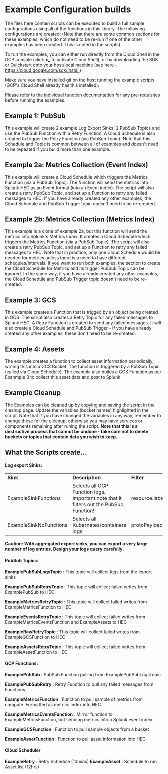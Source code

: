 # Example Configuration builds

The files here contain scripts can be executed to build a full sample configurations using all of the functions in this library. The following configurations are created:
(Note that there are some common sections for these examples, which do not need to be re-run if one of the other examples has been created. This is noted in the scripts)

To run the examples, you can either run directly from the Cloud Shell in the GCP console (click **>_** to activate Cloud Shell), or by downloading the SDK or Quickstart onto your host/local machine (see here - https://cloud.google.com/sdk/install)

Make sure you have installed git on the host running the example scripts (GCP's Cloud Shell already has this installed).

Please refer to the individual function documentation for any pre-requisites before running the examples.

## Example 1: PubSub 

This example will create 2 example Log Export Sinks, 2 PubSub Topics and use the PubSub Function with a Retry Function. A Cloud Schedule is also created to trigger the Retry Function (via PubSub Topic). Note that this Schedule and Topic is common between all of examples and doesn't need to be repeated if you build more than one example.

## Example 2a: Metrics Collection (Event Index)

This example will create a Cloud Schedule which triggers the Metrics Function (via a PubSub Topic). The function will send the metrics into Splunk HEC as an Event format (into an Event index). The script will also create a retry PubSub Topic, and set up a Function to retry any failed messages to HEC. 
If you have already created any other examples, the Cloud Schedule and PubSub Trigger topic doesn't need to be re-created.

## Example 2b: Metrics Collection (Metrics Index)

This example is a clone of example 2a, but this function will send the metrics into Splunk's Metrics Index. It creates a Cloud Schedule which triggers the Metrics Function (via a PubSub Topic). The script will also create a retry PubSub Topic, and set up a Function to retry any failed messages to HEC.
Note that in practice, only one Cloud Schedule would be needed for metrics unless there is a need to have different schedules/intervals. If you want to run both examples, the section to create the Cloud Schedule for Metrics and its trigger PubSub Topic can be ignored. In the same way, if you have already created any other examples, the Cloud Schedule and PubSub Trigger topic doesn't need to be re-created.


## Example 3: GCS

This example creates a Function that is trigged by an object being created in GCS. The script also creates a Retry Topic for any failed messages to Splunk HEC. A Retry Function is created to send any failed messages. It will also create a Cloud Schedule and PubSub Trigger - if you have already created any other examples, these don't need to be re-created.


## Example 4: Assets

The example creates a function to collect asset information periodically, writing this into a GCS Bucket. The function is triggered by a PubSub Topic (called via Cloud Schedule). The example also builds a GCS Function as per Exanmple 3 to collect this asset data and post to Splunk.

## Example Cleanup 

The Examples can be cleaned up by copying and saving the script in the cleanup page. Update the variables (bucket names) highlighted in the script. Note that if you have changed the variables in any way, remember to change these for the cleanup, otherwise you may have services or components remaining after runing the script. **Note that this is a destructive process that cannot be undone - take care not to delete buckets or topics that contain data you wish to keep.**

## What the Scripts create...

#### Log export Sinks:

<table><tr><td><strong>Sink</strong></td><td><strong>Description</strong></td><td><strong>Filter</strong></td></tr>
<tr><td>ExampleSinkFunctions</td><td>Selects all GCP Function logs. Important note that it filters out the PubSub Function!!</td><td>resource.labels.function_name!="ExamplePubSub"</td></tr>
<tr><td>ExampleSinkNoFunctions</td><td>Selects all Kubernetes/containers logs</td><td>protoPayload.serviceName="container.googleapis.com"</td></tr></table>

**Caution: With aggregated export sinks, you can export a very large number of log entries. Design your logs query carefully.**


#### PubSub Topics:

**ExamplePubSubLogsTopic** : This topic will collect logs from the export sinks

**ExamplePubSubRetryTopic** : This topic will collect failed writes from ExamplePubSub to HEC

**ExampleMetricsRetryTopic** : This topic will collect failed writes from ExampleMetricsFunction to HEC

**ExampleEventsRetryTopic** : This topic will collect failed writes from ExampleMetricsEventsFunction and ExampleAssets to HEC

**ExampleRawRetryTopic** : This topic will collect failed writes from ExampleGCSFunction to HEC

**ExampleAssetsRetryTopic** : This topic will collect failed writes from ExampleAssetFunction to HEC

#### GCP Functions:

**ExamplePubSub** : PubSub Function pulling from ExamplePubSubLogsTopic 

**ExamplePubSubRetry** : Retry Function to pull any failed messages from Functions

**ExampleMetricsFunction** : Function to pull sample of metrics from compute. Formatted as metrics index into HEC

**ExampleMetricsEventsFunction** : Mirror function to ExampleMetricsFunction, but sending metrics into a Splunk event index

**ExampleGCSFunction** : Function to pull sample objects from a bucket

**ExampleAssetFunction** : Function to pull asset information into HEC

#### Cloud Scheduler

**ExampleRetry** : Retry Schedule (10mins)
**ExampleAsset** : Schedule to run Asset list (12hrs)













